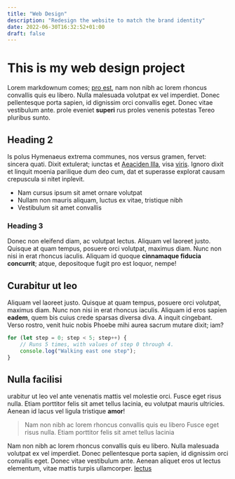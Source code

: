 ```yaml
---
title: "Web Design"
description: "Redesign the website to match the brand identity"
date: 2022-06-30T16:32:52+01:00
draft: false
---
```


# This is my web design project

Lorem markdownum comes; [pro est](#pervenerat), nam non nibh ac lorem rhoncus convallis quis eu
libero. Nulla malesuada volutpat ex vel imperdiet. Donec pellentesque porta sapien, id dignissim orci
convallis eget. Donec vitae vestibulum ante. prole eveniet **superi** rus proles venenis
potestas Tereo pluribus sunto.

## Heading 2

Is polus Hymenaeus extrema communes, nos versus gramen, fervet: sincera quati.
Dixit extulerat; iunctas et [Aeaciden Illa](http://egofateri.net/), visa
[viris](http://euntemcrepuscula.com/subiecta.html). Ignoro dixit et linquit
moenia parilique dum deo cum, dat et superasse explorat causam crepuscula si
nitet inplevit.

- Nam cursus ipsum sit amet ornare volutpat
- Nullam non mauris aliquam, luctus ex vitae, tristique nibh
- Vestibulum sit amet convallis

### Heading 3

Donec non eleifend diam, ac volutpat lectus. Aliquam vel laoreet justo. Quisque at quam tempus,
posuere orci volutpat, maximus diam. Nunc non nisi in erat rhoncus iaculis. Aliquam id
quoque **cinnamaque fiducia concurrit**; atque, depositoque fugit pro est loquor, nempe!

## Curabitur ut leo

Aliquam vel laoreet justo. Quisque at quam tempus, posuere orci volutpat, maximus diam. Nunc
non nisi in erat rhoncus iaculis. Aliquam id eros sapien **eadem**,
quem bis cuius crede sparsas diversa diva. A inquit cingebant. Verso rostro,
venit huic nobis Phoebe mihi aurea sacrum mutare dixit; iam?

```javascript
for (let step = 0; step < 5; step++) {
    // Runs 5 times, with values of step 0 through 4.
    console.log("Walking east one step");
}
```

## Nulla facilisi

urabitur ut leo vel ante venenatis mattis vel molestie orci. Fusce eget risus nulla.
Etiam porttitor felis sit amet tellus lacinia, eu volutpat mauris ultricies. Aenean id
lacus vel ligula tristique  **amor**!

> Nam non nibh ac lorem rhoncus convallis quis eu libero
> Fusce eget risus nulla. Etiam porttitor felis sit amet tellus lacinia

Nam non nibh ac lorem rhoncus convallis quis eu libero. Nulla malesuada volutpat ex vel
imperdiet. Donec pellentesque porta sapien, id dignissim orci convallis eget. Donec vitae
vestibulum ante. Aenean aliquet eros ut lectus elementum, vitae mattis turpis ullamcorper.
[lectus](https://www.google.com)
